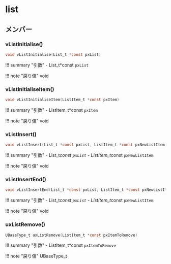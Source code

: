 # list



## メンバー



























































### vListInitialise()



```c
void vListInitialise(List_t *const pxList)
```

!!! summary "引数"
	- List_t*const `pxList` 

!!! note "戻り値"
	void



### vListInitialiseItem()



```c
void vListInitialiseItem(ListItem_t *const pxItem)
```

!!! summary "引数"
	- ListItem_t*const `pxItem` 

!!! note "戻り値"
	void



### vListInsert()



```c
void vListInsert(List_t *const pxList, ListItem_t *const pxNewListItem)
```

!!! summary "引数"
	- List_t*const `pxList` 
	- ListItem_t*const `pxNewListItem` 

!!! note "戻り値"
	void



### vListInsertEnd()



```c
void vListInsertEnd(List_t *const pxList, ListItem_t *const pxNewListItem)
```

!!! summary "引数"
	- List_t*const `pxList` 
	- ListItem_t*const `pxNewListItem` 

!!! note "戻り値"
	void



### uxListRemove()



```c
UBaseType_t uxListRemove(ListItem_t *const pxItemToRemove)
```

!!! summary "引数"
	- ListItem_t*const `pxItemToRemove` 

!!! note "戻り値"
	UBaseType_t




